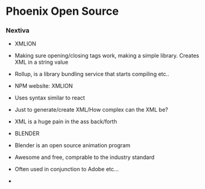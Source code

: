 # Phoenix Open Source

### Nextiva

* XMLION

* Making sure opening/closing tags work, making a simple library.  Creates XML in a string value

* Rollup, is a library bundling service that starts compiling etc..

* NPM website: XMLION

* Uses syntax similar to react

* Just to generate/create XML/How complex can the XML be?

* XML is a huge pain in the ass back/forth

* BLENDER

* Blender is an open source animation program

* Awesome and free, comprable to the industry standard

* Often used in conjunction to Adobe etc...

* 